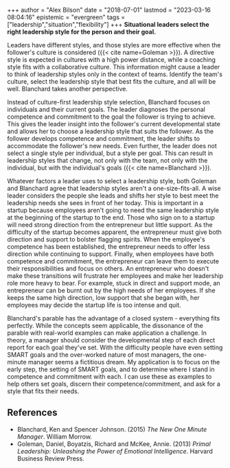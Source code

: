 +++
author = "Alex Bilson"
date = "2018-07-01"
lastmod = "2023-03-16 08:04:16"
epistemic = "evergreen"
tags = ["leadership","situation","flexibility"]
+++
**Situational leaders select the right leadership style for the person and their goal.**

Leaders have different styles, and those styles are more effective when the follower's culture is considered ({{< cite name=Goleman >}}). A directive style is expected in cultures with a high power distance, while a coaching style fits with a collaborative culture. This information might cause a leader to think of leadership styles only in the context of teams. Identify the team's culture, select the leadership style that best fits the culture, and all will be well. Blanchard takes another perspective.

Instead of culture-first leadership style selection, Blanchard focuses on individuals and their current goals. The leader diagnoses the personal competence and commitment to the goal the follower is trying to achieve. This gives the leader insight into the follower's current developmental state and allows her to choose a leadership style that suits the follower. As the follower develops competence and commitment, the leader shifts to accommodate the follower's new needs. Even further, the leader does not select a single style per individual, but a style per goal. This can result in leadership styles that change, not only with the team, not only with the individual, but with the individual's goals ({{< cite name=Blanchard >}}).

Whatever factors a leader uses to select a leadership style, both Goleman and Blanchard agree that leadership styles aren't a one-size-fits-all. A wise leader considers the people she leads and shifts her style to best meet the leadership needs she sees in front of her today. This is important in a startup because employees aren't going to need the same leadership style at the beginning of the startup to the end. Those who sign on to a startup will need strong direction from the entrepreneur but little support. As the difficulty of the startup becomes apparent, the entrepreneur must give both direction and support to bolster flagging spirits. When the employee's competence has been established, the entrepreneur needs to offer less direction while continuing to support. Finally, when employees have both competence and commitment, the entrepreneur can leave them to execute their responsibilities and focus on others. An entrepreneur who doesn't make these transitions will frustrate her employees and make her leadership role more heavy to bear. For example, stuck in direct and support mode, an entrepreneur can be burnt out by the high needs of her employees. If she keeps the same high direction, low support that she began with, her employees may decide the startup life is too intense and quit.

Blanchard's parable has the advantage of a closed system - everything fits perfectly. While the concepts seem applicable, the dissonance of the parable with real-world examples can make application a challenge. In theory, a manager should consider the developmental step of each direct report for each goal they've set. With the difficulty people have even setting SMART goals and the over-worked nature of most managers, the one-minute manager seems a fictitious dream. My application is to focus on the early step, the setting of SMART goals, and to determine where I stand in competence and commitment with each. I can use these as examples to help others set goals, discern their competence/commitment, and ask for a style that fits their needs.

## References

- Blanchard, Ken and Spencer Johnson. (2015) _The New One Minute Manager_. William Morrow.
- Goleman, Daniel, Boyatzis, Richard and McKee, Annie. (2013) _Primal Leadership: Unleashing the Power of Emotional Intelligence_. Harvard Business Review Press.
